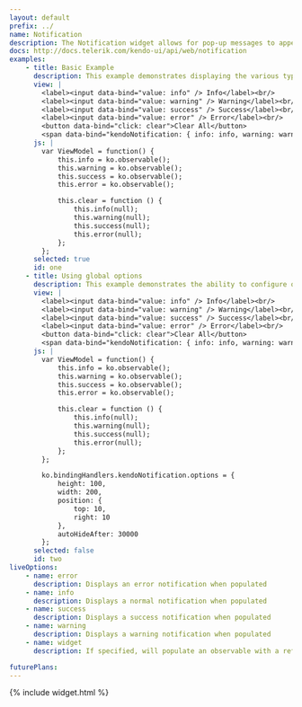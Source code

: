 ```yaml
---
layout: default
prefix: ../
name: Notification
description: The Notification widget allows for pop-up messages to appear on-demand.
docs: http://docs.telerik.com/kendo-ui/api/web/notification
examples:
    - title: Basic Example
      description: This example demonstrates displaying the various types of notifications.
      view: |
        <label><input data-bind="value: info" /> Info</label><br/>
        <label><input data-bind="value: warning" /> Warning</label><br/>
        <label><input data-bind="value: success" /> Success</label><br/>
        <label><input data-bind="value: error" /> Error</label><br/>
        <button data-bind="click: clear">Clear All</button>
        <span data-bind="kendoNotification: { info: info, warning: warning, success: success, error: error }"></span>
      js: |
        var ViewModel = function() {
            this.info = ko.observable();
            this.warning = ko.observable();
            this.success = ko.observable();
            this.error = ko.observable();

            this.clear = function () {
                this.info(null);
                this.warning(null);
                this.success(null);
                this.error(null);
            };
        };
      selected: true
      id: one
    - title: Using global options
      description: This example demonstrates the ability to configure options globally by setting properties in *ko.bindingHandlers.kendoNotification.options*. This helps to simplify the markup for settings that can be used as a default for all instances of this widget.
      view: |
        <label><input data-bind="value: info" /> Info</label><br/>
        <label><input data-bind="value: warning" /> Warning</label><br/>
        <label><input data-bind="value: success" /> Success</label><br/>
        <label><input data-bind="value: error" /> Error</label><br/>
        <button data-bind="click: clear">Clear All</button>
        <span data-bind="kendoNotification: { info: info, warning: warning, success: success, error: error }"></span>
      js: |
        var ViewModel = function() {
            this.info = ko.observable();
            this.warning = ko.observable();
            this.success = ko.observable();
            this.error = ko.observable();

            this.clear = function () {
                this.info(null);
                this.warning(null);
                this.success(null);
                this.error(null);
            };
        };

        ko.bindingHandlers.kendoNotification.options = {
            height: 100,
            width: 200,
            position: {
                top: 10,
                right: 10
            },
            autoHideAfter: 30000
        };
      selected: false
      id: two
liveOptions:
    - name: error
      description: Displays an error notification when populated
    - name: info
      description: Displays a normal notification when populated
    - name: success
      description: Displays a success notification when populated
    - name: warning
      description: Displays a warning notification when populated
    - name: widget
      description: If specified, will populate an observable with a reference to the actual widget

futurePlans:
---
```


{% include widget.html %}

